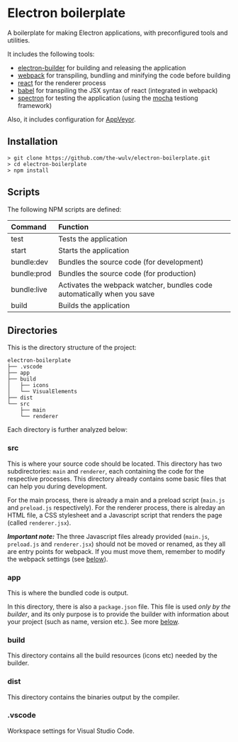 # Electron boilerplate
A boilerplate for making Electron applications, with preconfigured tools and utilities.

It includes the following tools:
- [electron-builder](https://github.com/electron-userland/electron-builder) for building and releasing the application
- [webpack](https://webpack.js.org/) for transpiling, bundling and minifying the code before building
- [react](https://reactjs.org/) for the renderer process
- [babel](https://babeljs.io/) for transpiling the JSX syntax of react (integrated in webpack)
- [spectron](https://www.electronjs.org/spectron) for testing the application (using the [mocha](https://mochajs.org/) testiong framework)

Also, it includes configuration for [AppVeyor](https://www.appveyor.com/).

## Installation
```console
> git clone https://github.com/the-wulv/electron-boilerplate.git
> cd electron-boilerplate
> npm install
```

## Scripts
The following NPM scripts are defined:

|   Command   |                                Function                                 |
|:------------|:------------------------------------------------------------------------|
| test        | Tests the application                                                   |
| start       | Starts the application                                                  |
| bundle:dev  | Bundles the source code (for development)                               |
| bundle:prod | Bundles the source code (for production)                                |
| bundle:live | Activates the webpack watcher, bundles code automatically when you save |
| build       | Builds the application                                                  |

## Directories
This is the directory structure of the project:
<!--```
electron-boilerplate
├── .vscode
│   └── launch.json
├── app
│   └── package.json
├── build
│   ├── icons
│   │   ├── icon.ico
│   │   ├── icon-installer.ico
│   │   └── icon-uninstaller.ico
│   ├── VisualElements
│   │   ├── VisualElements_70x70.png
│   │   └── ViualElements_150x150.png
│   └── VisualElementsManifest.xml
├── dist
├── src
│   ├── main
│   │   ├── main.js
│   │   └── preload.js
│   └── renderer
│       ├── index.html
│       ├── style.css
│       └── renderer.jsx
├── .editorconfig
├── .gitignore
├── build-config.json
├── webpack.js
├── README.md
└── LICENSE
```-->
```
electron-boilerplate
├── .vscode
├── app
├── build
│   ├── icons
│   └── VisualElements
├── dist
└── src
    ├── main
    └── renderer
```
Each directory is further analyzed below:

### src
This is where your source code should be located. This directory has two subdirectories: `main` and `renderer`, each containing the code for the respective processes. This directory already contains some basic files that can help you during development.

For the main process, there is already a main and a preload script (`main.js` and `preload.js` respectively). For the renderer process, there is alreday an HTML file, a CSS stylesheet and a Javascript script that renders the page (called `renderer.jsx`).

***Important note:*** The three Javascript files already provided (`main.js`, `preload.js` and `renderer.jsx`) should not be moved or renamed, as they all are entry points for webpack. If you must move them, remember to modify the webpack settings (see [below]()).

### app
This is where the bundled code is output.

In this directory, there is also a `package.json` file. This file is used *only by the builder*, and its only purpose is to provide the builder with information about your project (such as name, version etc.). See more [below]().

### build
This directory contains all the build resources (icons etc) needed by the builder.

### dist
This directory contains the binaries output by the compiler.

### .vscode
Workspace settings for Visual Studio Code.

